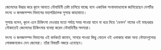 জেলেদের উদ্ধার করে কূলে আনতে নৌবাহিনী চেষ্টা চালিয়ে যাচ্ছে বলে একাধিক সংবাদমাধ্যমকে জানিয়েছেন দেশটির মৎস্য ও জলজসম্পদ বিভাগের মহাপরিচালক সুসান্ত কাহাবাত্তে।

সুসান্ত বলেন, কূলে এনে চিকিৎসা দেওয়ার মতো পর্যাপ্ত সময় পাওয়া যাবে না ধরে নিয়ে ‘ডেভন’ নামের ওই মাছধরার নৌকাতেই জেলেদের চিকিৎসার ব্যবস্থা করেন নৌবাহিনীর সদস্যরা।

মৎস্য ও জলজসম্পদ বিভাগের এই কর্মকর্তা জানান, সাগরে পাওয়া কিছু বোতল ওই এলাকায় থাকা অন্য নৌযানগুলোর লোকজনকেও দেন জেলেরা। তাঁরা বিষয়টি নজরে এনেছেন।
